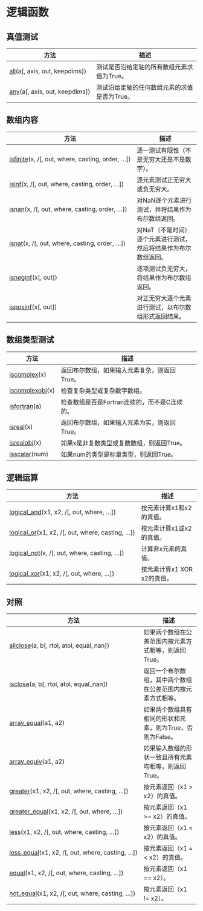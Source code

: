 # 逻辑函数

## 真值测试

方法 | 描述
---|---
[all](https://numpy.org/devdocs/reference/generated/numpy.all.html#numpy.all)(a[, axis, out, keepdims]) | 测试是否沿给定轴的所有数组元素求值为True。
[any](https://numpy.org/devdocs/reference/generated/numpy.any.html#numpy.any)(a[, axis, out, keepdims]) | 测试沿给定轴的任何数组元素的求值是否为True。

## 数组内容

方法 | 描述
---|---
[isfinite](https://numpy.org/devdocs/reference/generated/numpy.isfinite.html#numpy.isfinite)(x, /[, out, where, casting, order, …]) | 逐一测试有限性（不是无穷大还是不是数字）。
[isinf](https://numpy.org/devdocs/reference/generated/numpy.isinf.html#numpy.isinf)(x, /[, out, where, casting, order, …]) | 逐元素测试正无穷大或负无穷大。
[isnan](https://numpy.org/devdocs/reference/generated/numpy.isnan.html#numpy.isnan)(x, /[, out, where, casting, order, …]) | 对NaN逐个元素进行测试，并将结果作为布尔数组返回。
[isnat](https://numpy.org/devdocs/reference/generated/numpy.isnat.html#numpy.isnat)(x, /[, out, where, casting, order, …]) | 对NaT（不是时间）逐个元素进行测试，然后将结果作为布尔数组返回。
[isneginf](https://numpy.org/devdocs/reference/generated/numpy.isneginf.html#numpy.isneginf)(x[, out]) | 逐项测试负无穷大，将结果作为布尔数组返回。
[isposinf](https://numpy.org/devdocs/reference/generated/numpy.isposinf.html#numpy.isposinf)(x[, out]) | 对正无穷大逐个元素进行测试，以布尔数组形式返回结果。

## 数组类型测试

方法 | 描述
---|---
[iscomplex](https://numpy.org/devdocs/reference/generated/numpy.iscomplex.html#numpy.iscomplex)(x) | 返回布尔数组，如果输入元素复杂，则返回True。
[iscomplexobj](https://numpy.org/devdocs/reference/generated/numpy.iscomplexobj.html#numpy.iscomplexobj)(x) | 检查复杂类型或复杂数字数组。
[isfortran](https://numpy.org/devdocs/reference/generated/numpy.isfortran.html#numpy.isfortran)(a) | 检查数组是否是Fortran连续的，而不是C连续的。
[isreal](https://numpy.org/devdocs/reference/generated/numpy.isreal.html#numpy.isreal)(x) | 返回布尔数组，如果输入元素为实，则返回True。
[isrealobj](https://numpy.org/devdocs/reference/generated/numpy.isrealobj.html#numpy.isrealobj)(x) | 如果x是非复数类型或复数数组，则返回True。
[isscalar](https://numpy.org/devdocs/reference/generated/numpy.isscalar.html#numpy.isscalar)(num) | 如果num的类型是标量类型，则返回True。

## 逻辑运算

方法 | 描述
---|---
[logical_and](https://numpy.org/devdocs/reference/generated/numpy.logical_and.html#numpy.logical_and)(x1, x2, /[, out, where, …]) | 按元素计算x1和x2的真值。
[logical_or](https://numpy.org/devdocs/reference/generated/numpy.logical_or.html#numpy.logical_or)(x1, x2, /[, out, where, casting, …]) | 按元素计算x1或x2的真值。
[logical_not](https://numpy.org/devdocs/reference/generated/numpy.logical_not.html#numpy.logical_not)(x, /[, out, where, casting, …]) | 计算非x元素的真值。
[logical_xor](https://numpy.org/devdocs/reference/generated/numpy.logical_xor.html#numpy.logical_xor)(x1, x2, /[, out, where, …]) | 按元素计算x1 XOR x2的真值。

## 对照

方法 | 描述
---|---
[allclose](https://numpy.org/devdocs/reference/generated/numpy.allclose.html#numpy.allclose)(a, b[, rtol, atol, equal_nan]) | 如果两个数组在公差范围内按元素方式相等，则返回True。
[isclose](https://numpy.org/devdocs/reference/generated/numpy.isclose.html#numpy.isclose)(a, b[, rtol, atol, equal_nan]) | 返回一个布尔数组，其中两个数组在公差范围内按元素方式相等。
[array_equal](https://numpy.org/devdocs/reference/generated/numpy.array_equal.html#numpy.array_equal)(a1, a2) | 如果两个数组具有相同的形状和元素，则为True，否则为False。
[array_equiv](https://numpy.org/devdocs/reference/generated/numpy.array_equiv.html#numpy.array_equiv)(a1, a2) | 如果输入数组的形状一致且所有元素均相等，则返回True。
[greater](https://numpy.org/devdocs/reference/generated/numpy.greater.html#numpy.greater)(x1, x2, /[, out, where, casting, …]) | 按元素返回（x1 > x2）的真值。
[greater_equal](https://numpy.org/devdocs/reference/generated/numpy.greater_equal.html#numpy.greater_equal)(x1, x2, /[, out, where, …]) | 按元素返回（x1 >= x2）的真值。
[less](https://numpy.org/devdocs/reference/generated/numpy.less.html#numpy.less)(x1, x2, /[, out, where, casting, …]) | 按元素返回（x1 < x2）的真值。
[less_equal](https://numpy.org/devdocs/reference/generated/numpy.less_equal.html#numpy.less_equal)(x1, x2, /[, out, where, casting, …]) | 按元素返回（x1 =< x2）的真值。
[equal](https://numpy.org/devdocs/reference/generated/numpy.equal.html#numpy.equal)(x1, x2, /[, out, where, casting, …]) | 按元素返回（x1 == x2）。
[not_equal](https://numpy.org/devdocs/reference/generated/numpy.not_equal.html#numpy.not_equal)(x1, x2, /[, out, where, casting, …]) | 按元素返回（x1 != x2）。